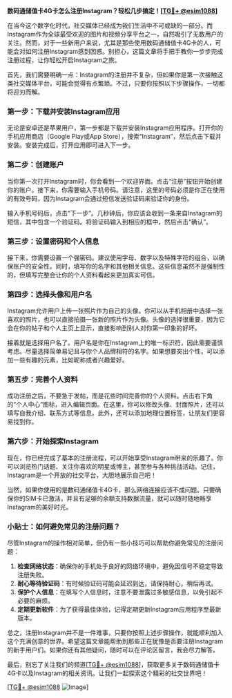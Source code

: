 **数码通储值卡4G卡怎么注册Instagram？轻松几步搞定！[[TG💪+ @esim1088](https://t.me/s/esim1088)]**

在当今这个数字化时代，社交媒体已经成为我们生活中不可或缺的一部分。而Instagram作为全球最受欢迎的图片和视频分享平台之一，自然吸引了无数用户的关注。然而，对于一些新用户来说，尤其是那些使用数码通储值卡4G卡的人，可能会对如何注册Instagram感到困惑。别担心，这篇文章将手把手教你一步步完成注册过程，让你轻松开启Instagram之旅。

首先，我们需要明确一点：Instagram的注册并不复杂，但如果你是第一次接触这类社交媒体平台，可能会觉得有点繁琐。不过，只要你按照以下步骤操作，一切都将迎刃而解。

### 第一步：下载并安装Instagram应用

无论是安卓还是苹果用户，第一步都是下载并安装Instagram应用程序。打开你的手机应用商店（Google Play或App Store），搜索“Instagram”，然后点击下载并安装。安装完成后，打开应用即可进入下一步。

### 第二步：创建账户

当你第一次打开Instagram时，你会看到一个欢迎界面。点击“注册”按钮开始创建你的账户。接下来，你需要输入手机号码。请注意，这里的号码必须是你正在使用的有效号码，因为Instagram会通过短信发送验证码来验证你的身份。

输入手机号码后，点击“下一步”。几秒钟后，你应该会收到一条来自Instagram的短信，其中包含一个验证码。将验证码输入到相应的框中，然后点击“确认”。

### 第三步：设置密码和个人信息

接下来，你需要设置一个强密码。建议使用字母、数字以及特殊字符的组合，以确保账户的安全性。同时，填写你的名字和其他相关信息。这些信息虽然不是强制性的，但填写完整会让你的个人资料看起来更加真实可信。

### 第四步：选择头像和用户名

Instagram允许用户上传一张照片作为自己的头像。你可以从手机相册中选择一张喜欢的照片，也可以直接拍摄一张新的照片作为头像。头像的选择很重要，因为它会在你的帖子和个人主页上显示，直接影响到别人对你第一印象的好坏。

接着就是选择用户名了。用户名是你在Instagram上的唯一标识符，因此需要谨慎考虑。尽量选择简单易记且与你个人品牌相符的名字。如果想要突出个性，可以添加一些有趣的元素，比如昵称或者兴趣爱好。

### 第五步：完善个人资料

成功注册之后，不要急于发帖，而是花些时间完善你的个人资料。点击右下角的“个人中心”图标，进入编辑页面。在这里，你可以修改头像、封面照片，还可以填写自我介绍、联系方式等信息。此外，还可以添加地理位置标签，让朋友们更容易找到你。

### 第六步：开始探索Instagram

现在，你已经完成了基本的注册流程，可以开始享受Instagram带来的乐趣了。你可以浏览热门话题、关注你喜欢的明星或博主，甚至参与各种挑战活动。记住，Instagram是一个开放的社交平台，大胆地展示自己吧！

当然，如果你使用的是数码通储值卡4G卡，那么网络连接应该不成问题。只要确保你的SIM卡已激活，并且有足够的余额支持数据流量，就可以随时随地畅享Instagram的美好时光。

### 小贴士：如何避免常见的注册问题？

尽管Instagram的操作相对简单，但仍有一些小技巧可以帮助你避免常见的注册问题：

1. **检查网络状态**：确保你的手机处于良好的网络环境中，避免因信号不稳定导致注册失败。
2. **耐心等待验证码**：有时候验证码可能会延迟到达，请保持耐心，稍后再试。
3. **保护个人信息**：在填写个人信息时，注意不要泄露过多敏感信息，以免引起不必要的麻烦。
4. **定期更新软件**：为了获得最佳体验，记得定期更新Instagram应用程序至最新版本。

总之，注册Instagram并不是一件难事，只要你按照上述步骤操作，就能顺利加入这个充满创意的世界。希望这篇文章能帮助到那些正在犹豫是否要注册Instagram的新手用户们。如果你还有其他疑问，随时可以在评论区留言，我会尽力解答。

最后，别忘了关注我们的频道[[TG💪+ @esim1088](https://t.me/s/esim1088)]，获取更多关于数码通储值卡4G卡以及Instagram的相关资讯。让我们一起探索这个精彩的社交世界吧！

[[TG💪+ @esim1088](https://t.me/s/esim1088) ![Image](https://i.postimg.cc/4NQfJmqS/Snipaste-2025-05-13-00-14-12.png)]